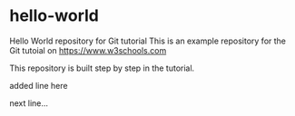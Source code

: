 # hello-world
Hello World repository for Git tutorial
This is an example repository for the Git tutoial on https://www.w3schools.com

This repository is built step by step in the tutorial. 

added line here


next line...
